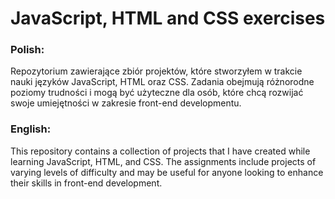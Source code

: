 # JavaScript, HTML and CSS exercises

### Polish:
Repozytorium zawierające zbiór projektów, które stworzyłem w trakcie nauki języków JavaScript, HTML oraz CSS. Zadania obejmują różnorodne poziomy trudności i mogą być użyteczne dla osób, które chcą rozwijać swoje umiejętności w zakresie front-end developmentu.

### English:
This repository contains a collection of projects that I have created while learning JavaScript, HTML, and CSS. The assignments include projects of varying levels of difficulty and may be useful for anyone looking to enhance their skills in front-end development.
